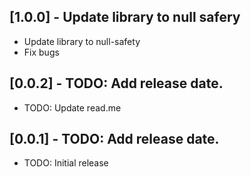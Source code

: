 ## [1.0.0] - Update library to null safery

* Update library to null-safety
* Fix bugs


## [0.0.2] - TODO: Add release date.

* TODO: Update read.me

## [0.0.1] - TODO: Add release date.

* TODO: Initial release
